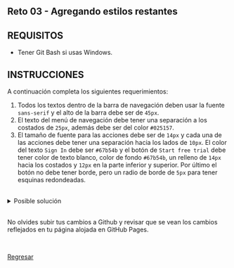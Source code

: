 ## Reto 03 - Agregando estilos restantes

## REQUISITOS
- Tener Git Bash si usas Windows.

## INSTRUCCIONES

A continuación completa los siguientes requerimientos:

1. Todos los textos dentro de la barra de navegación deben usar la fuente
   `sans-serif` y el alto de la barra debe ser de `45px`.
2. El texto del menú de navegación debe tener una separación a los costados de
   `25px`, además debe ser del color `#025157`.
3. El tamaño de fuente para las acciones debe ser de `14px` y cada una de las
   acciones debe tener una separación hacia los lados de `10px`. El color del
   texto `Sign In` debe ser `#67b54b` y el botón de `Start free trial` debe tener
   color de texto blanco, color de fondo `#67b54b`, un  relleno de `14px` hacia
   los costados y `12px` en la parte inferior y superior. Por último el botón
   no debe tener borde, pero un radio de borde de `5px` para tener esquinas
   redondeadas.

<br/>

<details>
  <summary>Posible solución</summary>

  ### Posible solución

  ```css
  .header {
    margin-top: 40px;
    margin-left: 20px;
    margin-right: 20px;
    font-size: 0;
    height: 45px;
    font-family: sans-serif;
  }

  .navbar {
    width: 70%;
    text-align: center;
    color: #025157;
  }

  .menu-item {
    display: inline;
    margin-right: 25px;
    margin-left: 25px;
  }

  .actions {
    width: 15%;
    text-align: right;
    font-size: 14px;
  }

  .actions > * {
    margin-right: 10px;
    margin-left: 10px;
  }

  .actions a {
    color: #67b54b;
  }

  .actions button {
    color: white;
    background-color: #67b54b;
    padding-left: 14px;
    padding-right: 14px;
    padding-top: 12px;
    padding-bottom: 12px;
    border: 0;
    border-radius: 5px;
  }
  ```
</details>

<br/>

No olvides subir tus cambios a Github y revisar que se vean los cambios reflejados en tu página alojada en GitHub Pages.

<br/>

[Regresar](../)